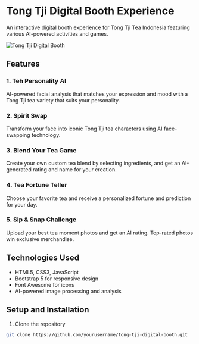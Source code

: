 # Tong Tji Digital Booth Experience

An interactive digital booth experience for Tong Tji Tea Indonesia featuring various AI-powered activities and games.

![Tong Tji Digital Booth](https://tongtji.co.id/tongtji/logo.png)

## Features

### 1. Teh Personality AI
AI-powered facial analysis that matches your expression and mood with a Tong Tji tea variety that suits your personality.

### 2. Spirit Swap
Transform your face into iconic Tong Tji tea characters using AI face-swapping technology.

### 3. Blend Your Tea Game
Create your own custom tea blend by selecting ingredients, and get an AI-generated rating and name for your creation.

### 4. Tea Fortune Teller
Choose your favorite tea and receive a personalized fortune and prediction for your day.

### 5. Sip & Snap Challenge
Upload your best tea moment photos and get an AI rating. Top-rated photos win exclusive merchandise.

## Technologies Used

- HTML5, CSS3, JavaScript
- Bootstrap 5 for responsive design
- Font Awesome for icons
- AI-powered image processing and analysis

## Setup and Installation

1. Clone the repository
```bash
git clone https://github.com/yourusername/tong-tji-digital-booth.git